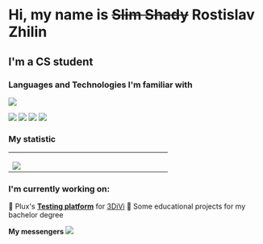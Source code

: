 
# Hi, my name is ~~Slim Shady~~ Rostislav Zhilin
## I'm a CS student

### Languages and Technologies I'm familiar with

<p align="left">
  <a href="https://skillicons.dev">
    <img src="https://skillicons.dev/icons?i=py,flask,cpp,cs,java,git,docker,bash,linux,sqlite,postgres," />
  </a>
</p>
<a>
    <img src="https://img.shields.io/badge/pandas-%23150458.svg?style=for-the-badge&logo=pandas&logoColor=white"> <img src="https://img.shields.io/badge/numpy-%23013243.svg?style=for-the-badge&logo=numpy&logoColor=white"> <img src= "https://img.shields.io/badge/SciPy-%230C55A5.svg?style=for-the-badge&logo=scipy&logoColor=%white"> <img src= "https://img.shields.io/badge/Matplotlib-%23ffffff.svg?style=for-the-badge&logo=Matplotlib&logoColor=black">
</a> 


### My statistic
<table>
  <tr>
    <td valign="left" width="300px">
			<p align="left">
				<img align=left src="https://github-readme-stats.vercel.app/api/top-langs/?username=Iwillfinduo&layout=compact&show_icons=true&theme=github_white"/>
			</p>
		</td>
    </tr>
</table>

### I'm currently working on:
📖 Plux's **[Testing platform](https://github.com/PluxCo/testing_platform)** for [3DiVi](https://www.3divi.ru/)
📖 Some educational projects for my bachelor degree
<br>

**My messengers**
<a href="https://t.me/Iwillfinduo">
    <img src="https://img.shields.io/badge/Telegram-2CA5E0?style=for-the-badge&logo=telegram&logoColor=white">
</a>
